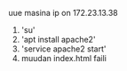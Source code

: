 uue masina ip on 172.23.13.38

1. 'su'
2. 'apt install apache2'
3. 'service apache2 start'
4. muudan index.html faili
